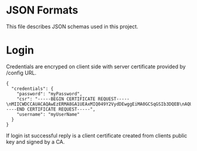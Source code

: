 # JSON Formats

This file describes JSON schemas used in this project.

# Login

Credentials are encryped on client side with server certificate provided by /config URL.

```
{
  "credentials": {
    "password": "myPassword",
    "csr": "-----BEGIN CERTIFICATE REQUEST-----\nMIICWDCCAUACAQAwEzERMA8GA1UEAxMIQ049Y2VydDEwggEiMA0GCSqGSIb3DQEB\nAQUAA4IBDwAwggEKAoIBAQCfST14JctSmvejHkmFZcHq8S5DVbw/LmWEDq90wQCG\nkzsXA8b8K+qIu/dhCf1blQx9J8XekH2f7rEWQobcdrIZqJsVmk13kmwkRJbqiug9\n/Pm/FyAgnSQ6vkDLPMXi3ut1oG9xm17cJ/pWezueBZZpGf6gZ8mt6mVw+DMPjoq2\nHv179qs/vTkSeQfU0FsvI7+NFzbGoGsWuu2qZ0naCjly9b4yoWwV15TRogcVN0ht\n9S1UQdVfIuJLwU9ea3hAxxVoEKC6cEpL7hTepVBsV6FBWZboR4XOPjakNh6TJqxI\nHaR6sjvDcV9EsJYUgzN4CmWfO1r4L4hUqjpzAa1A5Dn3AgMBAAGgADANBgkqhkiG\n9w0BAQsFAAOCAQEAdxb7xFwQk2wn0iqLJ8l9W6ot344P1nAvE87Cvrjc8Y7uuTUP\nntsk6w98UGB0plrya6m+pZJ8hUFFFMhfUVg6FIHsA/VG2Xb1cCk/jRngJB0oJ+d8\n3ACvVd6jzDIKvw1JpDZFKxw/flPd5lQjADge+dmj0cQlEWDAUfTboKyzXJZKJ+/N\nE0H+kxz1/NjiY/irLP/iBkiz/oIBzhV2wCK4F+yR8lBs7LQeQriRMBi4u4dbQ1IB\n99RDNU7BjFzL5n6uCppis6AQHthgQ0L51KaV3TWuLGeufbV8a3JQR6mNtJsQIAiv\nDM9flwMnxq1od8mxhPOAmgpkCoIWpB8uciATJA==\n-----END CERTIFICATE REQUEST-----",
    "username": "myUserName"
  }
}
```

If login ist successful reply is a client certificate created from clients public key and signed by a CA.
